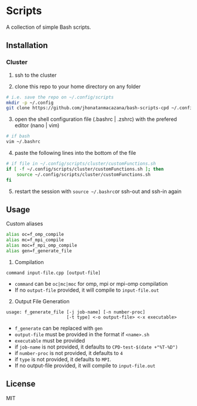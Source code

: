 # Scripts

A collection of simple Bash scripts.

## Installation

### Cluster

1. ssh to the cluster

2. clone this repo to your home directory on any folder

```bash
# i.e. save the repo on ~/.config/scripts
mkdir -p ~/.config
git clone https://github.com/jhonatanmacazana/bash-scripts-cpd ~/.config
```

3. open the shell configuration file (.bashrc | .zshrc) with the prefered editor (nano | vim)

```bash
# if bash
vim ~/.bashrc
```

4. paste the following lines into the bottom of the file

```bash
# if file in ~/.config/scripts/cluster/customFunctions.sh
if [ -f ~/.config/scripts/cluster/customFunctions.sh ]; then
    source ~/.config/scripts/cluster/customFunctions.sh
fi
```

5. restart the session with `source ~/.bashrc`or ssh-out and ssh-in again

## Usage

Custom aliases

```bash
alias oc=f_omp_compile
alias mc=f_mpi_compile
alias moc=f_mpi_omp_compile
alias gen=f_generate_file
```

1. Compilation

```
command input-file.cpp [output-file]
```

-   `command` can be `oc|mc|moc` for omp, mpi or mpi-omp compilation
-   If no `output-file` provided, it will compile to `input-file.out`

2. Output File Generation

```
usage: f_generate_file [-j job-name] [-n number-proc]
                       [-t type] <-o output-file> <-x executable>
```

-   `f_generate` can be replaced with `gen`
-   `output-file` must be provided in the format if `<name>.sh`
-   `executable` must be provided
-   if `job-name` is not provided, it defaults to `CPD-test-$(date +"%T-%D")`
-   if `number-proc` is not provided, it defaults to `4`
-   if `type` is not provided, it defaults to `MPI`.
-   If no output-file provided, it will compile to `input-file.out`

## License

MIT
